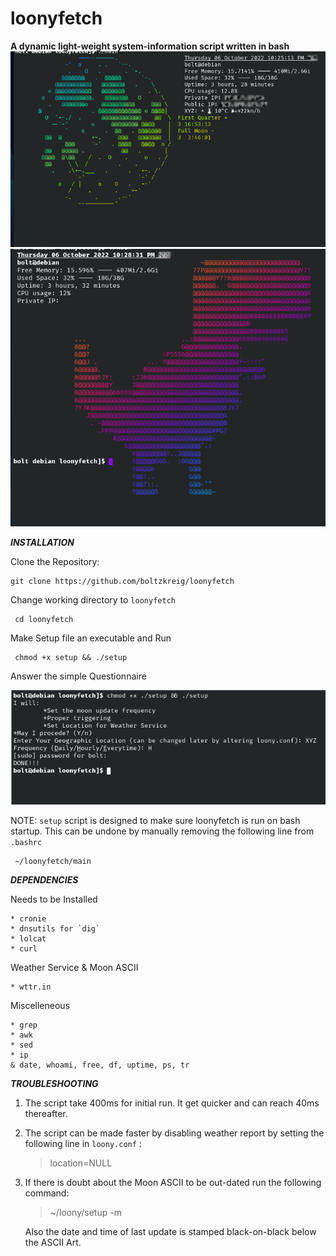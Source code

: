 loonyfetch
===================================
**A dynamic light-weight system-information script written in bash**
![With_Network](Picture1.png)
![Without_Network](Picture2.png)

***INSTALLATION***

Clone the Repository:

    git clone https://github.com/boltzkreig/loonyfetch
    
Change working directory to `loonyfetch`

     cd loonyfetch
     
Make Setup file an executable and Run

     chmod +x setup && ./setup
     
Answer the simple Questionnaire

![Sample Questionnaire](questionnaire.png)

NOTE: `setup` script is designed to make sure loonyfetch is run on bash startup. This can be undone by manually removing the following line from `.bashrc`

     ~/loonyfetch/main

***DEPENDENCIES***

Needs to be Installed

    * cronie
    * dnsutils for `dig`
    * lolcat
    * curl

Weather Service & Moon ASCII 

    * wttr.in

Miscelleneous

    * grep
    * awk
    * sed
    * ip
    & date, whoami, free, df, uptime, ps, tr

***TROUBLESHOOTING***
1. The script take 400ms for initial run. It get quicker and can reach 40ms thereafter.
2. The script can be made faster by disabling weather report by setting the following line in `loony.conf` :
   > location=NULL
3. If there is doubt about the Moon ASCII to be out-dated run the following command:
   > ~/loony/setup -m
   
   Also the date and time of last update is stamped black-on-black below the ASCII Art.
